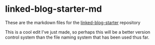 # linked-blog-starter-md
These are the markdown files for the [linked-blog-starter](https://github.com/matthewwong525/linked-blog-starter) repository

This is a cool edit I've just made, so perhaps this will be a better version control system than the file naming system that has been used thus far. 
